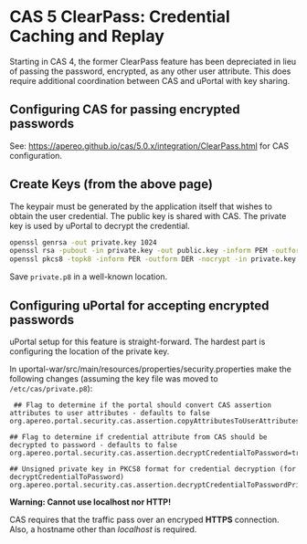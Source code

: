 # CAS 5 ClearPass: Credential Caching and Replay

Starting in CAS 4, the former ClearPass feature has been depreciated in lieu of passing the password, encrypted, as any other user attribute. This does require additional coordination between CAS and uPortal with key sharing.

## Configuring CAS for passing encrypted passwords

See: https://apereo.github.io/cas/5.0.x/integration/ClearPass.html for CAS configuration.

## Create Keys (from the above page)

The keypair must be generated by the application itself that wishes to obtain the user credential. 
The public key is shared with CAS. The private key is used by uPortal to decrypt the credential.

```bash
openssl genrsa -out private.key 1024
openssl rsa -pubout -in private.key -out public.key -inform PEM -outform DER
openssl pkcs8 -topk8 -inform PER -outform DER -nocrypt -in private.key -out private.p8
```

Save `private.p8` in a well-known location.

## Configuring uPortal for accepting encrypted passwords

uPortal setup for this feature is straight-forward. The hardest part is configuring the location of the private key.

In uportal-war/src/main/resources/properties/security.properties make the following changes (assuming the key file was moved to `/etc/cas/private.p8`):

```properties
 ## Flag to determine if the portal should convert CAS assertion attributes to user attributes - defaults to false
org.apereo.portal.security.cas.assertion.copyAttributesToUserAttributes=true
 
## Flag to determine if credential attribute from CAS should be decrypted to password - defaults to false
org.apereo.portal.security.cas.assertion.decryptCredentialToPassword=true
 
## Unsigned private key in PKCS8 format for credential decryption (for decryptCredentialToPassword)
org.apereo.portal.security.cas.assertion.decryptCredentialToPasswordPrivateKey=/etc/cas/private.p8
```

<div class="alert alert-warning"><strong>Warning: Cannot use localhost nor HTTP!</strong>
<p>CAS requires that the traffic pass over an encryped <strong>HTTPS</strong> connection. Also, a hostname other than <i>localhost</i> is required.</p></div>

